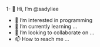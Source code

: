 1- 👋 Hi, I’m @sadyliee
- 👀 I’m interested in programming
- 🌱 I’m currently learning ...
- 💞️ I’m looking to collaborate on ...
- 📫 How to reach me ...

<!---
diablemaudit/diablemaudit is a ✨ special ✨ repository because its `README.md` (this file) appears on your GitHub profile.
You can click the Preview link to take a look at your changes.
--->
